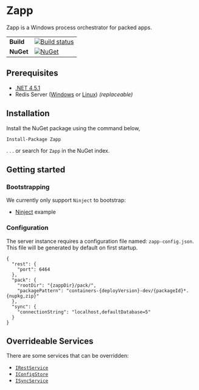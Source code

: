 # Zapp
Zapp is a Windows process orchestrator for packed apps.

| | |
| --- | --- |
| **Build** | [![Build status](https://ci.appveyor.com/api/projects/status/sv453plywnnulnf9?svg=true)](https://ci.appveyor.com/project/OmniaRetail/zapp) |
| **NuGet** | [![NuGet](https://buildstats.info/nuget/Zapp)](https://www.nuget.org/packages/Zapp/) |

## Prerequisites

- [.NET 4.5.1](https://www.microsoft.com/nl-nl/download/details.aspx?id=40773)
- Redis Server ([Windows](https://github.com/MSOpenTech/redis/releases) or [Linux](https://redis.io/download)) *(replaceable)*

## Installation

Install the NuGet package using the command below,

```
Install-Package Zapp
```

. . . or search for `Zapp` in the NuGet index.

## Getting started
### Bootstrapping

We currently only support `Ninject` to bootstrap:

- [Ninject](Zapp.Example/Bootstrap.cs) example 

### Configuration
The server instance requires a configuration file named: `zapp-config.json`. This file will be generated by default on first startup.

```
{
  "rest": {
    "port": 6464
  },
  "pack": {
    "rootDir": "{zappDir}/pack/",
    "packagePattern": "containers-{deployVersion}-dev/{packageId}*.{nupkg,zip}"
  },
  "sync": {
    "connectionString": "localhost,defaultDatabase=5"
  }
}
```

## Overrideable Services

There are some services that can be overridden:

- [`IRestService`](Zapp/Rest/IRestService.cs)
- [`IConfigStore`](Zapp/Config/IConfigStore.cs)
- [`ISyncService`](Zapp/Sync/ISyncService.cs)